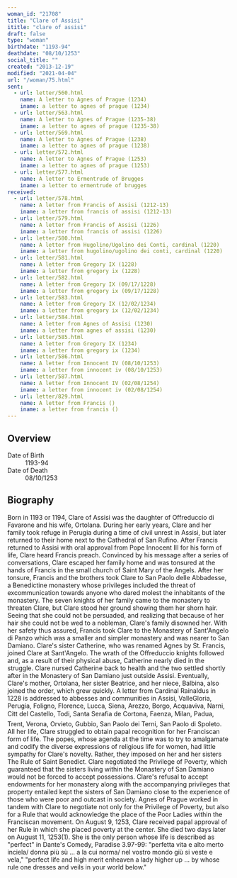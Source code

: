 ```yaml
---
woman_id: "21708"
title: "Clare of Assisi"
ititle: "clare of assisi"
draft: false
type: "woman"
birthdate: "1193-94"
deathdate: "08/10/1253"
social_title: ""
created: "2013-12-19"
modified: "2021-04-04"
url: "/woman/75.html"
sent:
  - url: letter/560.html
    name: A letter to Agnes of Prague (1234)
    iname: a letter to agnes of prague (1234)
  - url: letter/563.html
    name: A letter to Agnes of Prague (1235-38)
    iname: a letter to agnes of prague (1235-38)
  - url: letter/569.html
    name: A letter to Agnes of Prague (1238)
    iname: a letter to agnes of prague (1238)
  - url: letter/572.html
    name: A letter to Agnes of Prague (1253)
    iname: a letter to agnes of prague (1253)
  - url: letter/577.html
    name: A letter to Ermentrude of Brugges
    iname: a letter to ermentrude of brugges
received:
  - url: letter/578.html
    name: A letter from Francis of Assisi (1212-13)
    iname: a letter from francis of assisi (1212-13)
  - url: letter/579.html
    name: A letter from Francis of Assisi (1226)
    iname: a letter from francis of assisi (1226)
  - url: letter/580.html
    name: A letter from Hugolino/Ugolino dei Conti, cardinal (1220)
    iname: a letter from hugolino/ugolino dei conti, cardinal (1220)
  - url: letter/581.html
    name: A letter from Gregory IX (1228)
    iname: a letter from gregory ix (1228)
  - url: letter/582.html
    name: A letter from Gregory IX (09/17/1228)
    iname: a letter from gregory ix (09/17/1228)
  - url: letter/583.html
    name: A letter from Gregory IX (12/02/1234)
    iname: a letter from gregory ix (12/02/1234)
  - url: letter/584.html
    name: A letter from Agnes of Assisi (1230)
    iname: a letter from agnes of assisi (1230)
  - url: letter/585.html
    name: A letter from Gregory IX (1234)
    iname: a letter from gregory ix (1234)
  - url: letter/586.html
    name: A letter from Innocent IV (08/10/1253)
    iname: a letter from innocent iv (08/10/1253)
  - url: letter/587.html
    name: A letter from Innocent IV (02/08/1254)
    iname: a letter from innocent iv (02/08/1254)
  - url: letter/829.html
    name: A letter from Francis ()
    iname: a letter from francis ()
---
```

<h2 class="mt-4">Overview</h2><dt>Date of Birth</dt><dd>1193-94</dd><dt>Date of Death</dt><dd>08/10/1253</dd><h2 class="mt-4">Biography</h2>Born in 1193 or 1194, Clare of Assisi was the daughter of Offreduccio di Favarone and his wife, Ortolana. During her early years, Clare and her family took refuge in Perugia during a time of civil unrest in Assisi, but later returned to their home next to the Cathedral of San Rufino. After Francis returned to Assisi with oral approval from Pope Innocent III for his form of life, Clare heard Francis preach. Convinced by his message after a series of conversations, Clare escaped her family home and was tonsured at the hands of Francis in the small church of Saint Mary of the Angels. 
After her tonsure, Francis and the brothers took Clare to San Paolo delle Abbadesse, a Benedictine monastery whose privileges included the threat of excommunication towards anyone who dared molest the inhabitants of the monastery. The seven knights of her family came to the monastery to threaten Clare, but Clare stood her ground showing them her shorn hair. Seeing that she could not be persuaded, and realizing that because of her hair she could not be wed to a nobleman, Clare's family disowned her. With her safety thus assured, Francis took Clare to the Monastery of Sant'Angelo di Panzo which was a smaller and simpler monastery and was nearer to San Damiano. 
Clare's sister Catherine, who was renamed Agnes by St. Francis, joined Clare at Sant'Angelo. The wrath of the Offreduccio knights followed and, as a result of their physical abuse, Catherine nearly died in the struggle. Clare nursed Catherine back to health and the two settled shortly after in the Monastery of San Damiano just outside Assisi. Eventually, Clare's mother, Ortolana, her sister Beatrice, and her niece, Balbina, also joined the order, which grew quickly.  A letter from Cardinal Rainaldus in 1228 is addressed to abbesses and communities in Assisi, ValleGloria, Perugia, Foligno, Florence, Lucca, Siena, Arezzo, Borgo, Acquaviva, Narni, Citt del Castello, Todi, Santa Serafia de Cortona, Faenza, Milan, Padua, Trent, Verona, Orvieto, Gubbio, San Paolo dei Terni, San Paolo di Spoleto.
All her life, Clare struggled to obtain papal recognition for her Franciscan form of life. The popes, whose agenda at the time was to try to amalgamate and codify the diverse expressions of religious life for women, had little sympathy for Clare's novelty. Rather, they imposed on her and her sisters The Rule of Saint Benedict. Clare negotiated the Privilege of Poverty, which guaranteed that the sisters living within the Monastery of San Damiano would not be forced to accept possessions. Clare's refusal to accept endowments for her monastery along with the accompanying privileges that property entailed kept the sisters of San Damiano close to the experience of those who were poor and outcast in society. Agnes of Prague worked in tandem with Clare to negotiate not only for the Privilege of Poverty, but also for a Rule that would acknowledge the place of the Poor Ladies within the Franciscan movement. On August 9, 1253, Clare received papal approval of her Rule in which she placed poverty at the center. She died two days later on August 11, 1253(1). She is the only person whose life is described as "perfect" in Dante's Comedy, Paradise 3.97-99:  "perfetta vita e alto merto inciela/ donna più sù ... a la cui norma/ nel vostro mondo giù si veste e vela," "perfect life and high merit enheaven a lady higher up ... by whose rule one dresses and veils in your world below."
